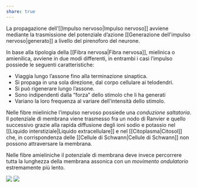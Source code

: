 ```yaml
---
share: true
---
```

La propagazione dell’[[Impulso nervoso|Impulso nervoso]] avviene mediante la trasmissione del potenziale d’azione [[Generazione dell'impulso nervoso|generato]] a livello del pirenoforo del neurone.

In base alla tipologia della [[Fibra nervosa|Fibra nervosa]], mielinica o amienilica, avviene in due modi differenti, in entrambi i casi l’impulso possiede le seguenti caratteristiche:
- Viaggia lungo l’assone fino alla terminazione sinaptica.
- Si propaga in una sola direzione, dal corpo cellulare ai telodendri.
- Si può rigenerare lungo l’assone.
- Sono indipendenti dalla “forza” dello stimolo che li ha generati
- Variano la loro frequenza al variare dell’intensità dello stimolo.

Nelle fibre mieliniche l’impulso nervoso possiede una *conduzione saltatoria*. Il potenziale di membrana viene trasmesso fra un nodo di Ranvier e quello successivo grazie alla rapida diffusione degli ioni sodio e potassio nel [[Liquido interstiziale|Liquido extracellulare]] e nel [[Citoplasma|Citosol]] che, in corrispondenza delle [[Cellule di Schwann|Cellule di Schwann]] non possono attraversare la membrana.

Nelle fibre amieliniche il potenziale di membrana deve invece percorrere tutta la lunghezza della membrana assonica con un *movimento ondulatorio* estremamente più lento.

![](78aba8a21c5531be3a9f0265082914d5_MD5%201.png) ![](a5d0ebd240c52c660a93b78e5ff33722_MD5%201.png)